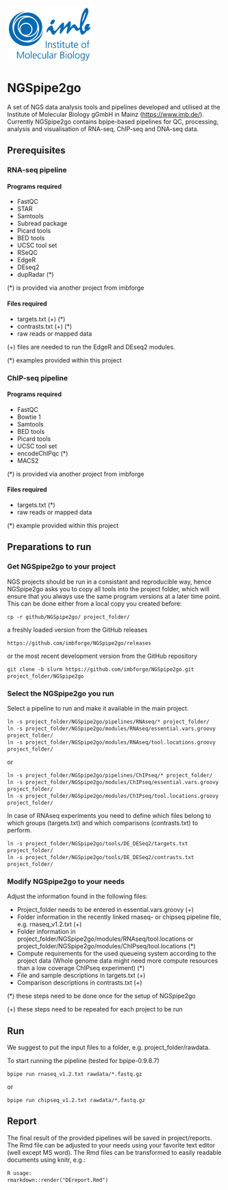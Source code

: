 ![IMB-logo](resources/IMB_logo.png)

# NGSpipe2go #

A set of NGS data analysis tools and pipelines developed and utilised at the Institute of Molecular Biology gGmbH in Mainz (https://www.imb.de/). Currently NGSpipe2go contains bpipe-based pipelines for QC, processing, analysis and visualisation of RNA-seq, ChIP-seq and DNA-seq data.

## Prerequisites ##
### RNA-seq pipeline ###
#### Programs required ####
- FastQC
- STAR
- Samtools
- Subread package
- Picard tools
- BED tools
- UCSC tool set
- RSeQC
- EdgeR
- DEseq2
- dupRadar (*)

(*) is provided via another project from imbforge

#### Files required ####
- targets.txt (+) (*)
- contrasts.txt (+) (*)
- raw reads or mapped data

(+) files are needed to run the EdgeR and DEseq2 modules.

(*) examples provided within this project

### ChIP-seq pipeline ###
#### Programs required ####
- FastQC
- Bowtie 1
- Samtools
- BED tools
- Picard tools
- UCSC tool set
- encodeChIPqc (*)
- MACS2

(*) is provided via another project from imbforge

#### Files required ####
- targets.txt (*)
- raw reads or mapped data

(*) example provided within this project

## Preparations to run ##

### Get NGSpipe2go to your project ###
NGS projects should be run in a consistant and reproducible way, hence NGSpipe2go asks you to copy all tools into the project folder, which will ensure that you always use the same program versions at a later time point.
This can be done either from a local copy you created before:

    cp -r github/NGSpipe2go/ project_folder/

a freshly loaded version from the GitHub releases

    https://github.com/imbforge/NGSpipe2go/releases

or the most recent development version from the GitHub repository

    git clone -b slurm https://github.com/imbforge/NGSpipe2go.git project_folder/NGSpipe2go

### Select the NGSpipe2go you run ###

Select a pipeline to run and make it available in the main project.

    ln -s project_folder/NGSpipe2go/pipelines/RNAseq/* project_folder/
    ln -s project_folder/NGSpipe2go/modules/RNAseq/essential.vars.groovy project_folder/
    ln -s project_folder/NGSpipe2go/modules/RNAseq/tool.locations.groovy project_folder/

or 

    ln -s project_folder/NGSpipe2go/pipelines/ChIPseq/* project_folder/
    ln -s project_folder/NGSpipe2go/modules/ChIPseq/essential.vars.groovy project_folder/
    ln -s project_folder/NGSpipe2go/modules/ChIPseq/tool.locations.groovy project_folder/


In case of RNAseq experiments you need to define which files belong to which groups (targets.txt) and which comparisons (contrasts.txt) to perform.

    ln -s project_folder/NGSpipe2go/tools/DE_DESeq2/targets.txt project_folder/
    ln -s project_folder/NGSpipe2go/tools/DE_DESeq2/contrasts.txt project_folder/


### Modify NGSpipe2go to your needs ###

Adjust the information found in the following files:

- Project_folder needs to be entered in essential.vars.groovy (+)
- Folder information in the recently linked rnaseq- or chipseq pipeline file, e.g. rnaseq_v1.2.txt (+)
- Folder information in project_folder/NGSpipe2go/modules/RNAseq/tool.locations or project_folder/NGSpipe2go/modules/ChIPseq/tool.locations (*)
- Compute requirements for the used queueing system according to the project data (Whole genome data might need more compute resources than a low coverage ChIPseq experiment) (*)
- File and sample descriptions in targets.txt (+)
- Comparison descriptions in contrasts.txt (+) 

(*) these steps need to be done once for the setup of NGSpipe2go

(+) these steps need to be repeated for each project to be run

## Run ##

We suggest to put the input files to a folder, e.g. project_folder/rawdata.

To start running the pipeline (tested for bpipe-0.9.8.7)

    bpipe run rnaseq_v1.2.txt rawdata/*.fastq.gz
or

    bpipe run chipseq_v1.2.txt rawdata/*.fastq.gz

## Report ##

The final result of the provided pipelines will be saved in project/reports.
The Rmd file can be adjusted to your needs using your favorite text editor (well except MS word).
The Rmd files can be transformed to easily readable documents using knitr, e.g.:
    
    R usage:
    rmarkdown::render("DEreport.Rmd")

